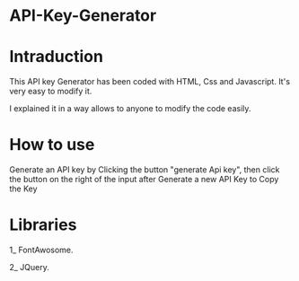 # API-Key-Generator

# Intraduction
This API key Generator has been coded with HTML, Css and Javascript.
It's very easy to modify it.

I explained it in a way allows to anyone to modify the code easily.

# How to use 
Generate an API key by Clicking the button "generate Api key", then click the button on the right of the input after Generate a new API Key to Copy the Key

# Libraries
1_ FontAwosome. 

2_ JQuery.
